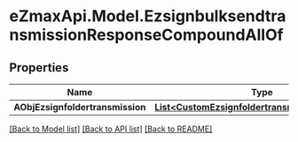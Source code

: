 
# eZmaxApi.Model.EzsignbulksendtransmissionResponseCompoundAllOf

## Properties

Name | Type | Description | Notes
------------ | ------------- | ------------- | -------------
**AObjEzsignfoldertransmission** | [**List&lt;CustomEzsignfoldertransmissionResponse&gt;**](CustomEzsignfoldertransmissionResponse.md) |  | 

[[Back to Model list]](../README.md#documentation-for-models)
[[Back to API list]](../README.md#documentation-for-api-endpoints)
[[Back to README]](../README.md)

